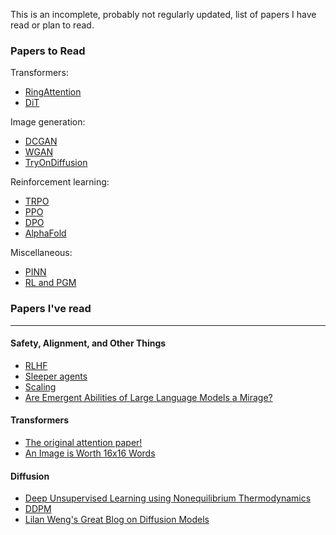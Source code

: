 This is an incomplete, probably not regularly updated, list of papers I have read or plan to read.

### Papers to Read

Transformers: 

- [RingAttention](https://largeworldmodel.github.io/)
- [DiT](https://arxiv.org/pdf/2212.09748)

Image generation:

- [DCGAN](https://arxiv.org/pdf/1511.06434.pdf)
- [WGAN](https://arxiv.org/pdf/1701.07875.pdf)
- [TryOnDiffusion](https://arxiv.org/pdf/2306.08276.pdf)

Reinforcement learning:

- [TRPO](https://arxiv.org/pdf/1502.05477.pdf)
- [PPO](https://arxiv.org/pdf/1707.06347.pdf)
- [DPO](https://arxiv.org/pdf/2305.18290.pdf)
- [AlphaFold](https://www.nature.com/articles/s41586-021-03819-2)

Miscellaneous:
- [PINN](https://arxiv.org/abs/2303.14878#:~:text=Physics%2DInformed%20Neural%20Network%20)
- [RL and PGM](https://arxiv.org/pdf/1805.00909)

### Papers I've read
---

#### Safety, Alignment, and Other Things
- [RLHF](https://arxiv.org/pdf/1706.03741)
- [Sleeper agents](https://arxiv.org/pdf/2401.05566.pdf) 
- [Scaling](https://arxiv.org/pdf/2001.08361.pdf)
- [Are Emergent Abilities of Large Language Models a Mirage?](https://arxiv.org/pdf/2304.15004.pdf)

#### Transformers
- [The original attention paper!](https://arxiv.org/pdf/1706.03762.pdf)
- [An Image is Worth 16x16 Words](https://arxiv.org/abs/2010.11929) 

#### Diffusion

- [Deep Unsupervised Learning using Nonequilibrium Thermodynamics](https://arxiv.org/pdf/1503.03585.pdf)
- [DDPM](https://arxiv.org/pdf/2006.11239.pdf)
- [Lilan Weng's Great Blog on Diffusion Models](https://lilianweng.github.io/posts/2021-07-11-diffusion-models/#connection-with-stochastic-gradient-langevin-dynamics)